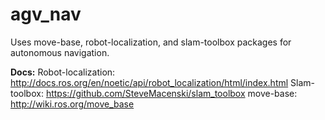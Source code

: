 # agv_nav 

Uses move-base, robot-localization, and slam-toolbox packages for autonomous navigation. 

**Docs:**
	Robot-localization: http://docs.ros.org/en/noetic/api/robot_localization/html/index.html
	Slam-toolbox: https://github.com/SteveMacenski/slam_toolbox
	move-base: http://wiki.ros.org/move_base
